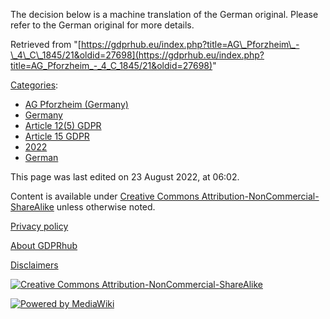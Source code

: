 The decision below is a machine translation of the German original. Please refer to the German original for more details.

Retrieved from "[https://gdprhub.eu/index.php?title=AG\_Pforzheim\_-\_4\_C\_1845/21&oldid=27698](https://gdprhub.eu/index.php?title=AG_Pforzheim_-_4_C_1845/21&oldid=27698)"

[Categories](/index.php?title=Special:Categories "Special:Categories"):

*   [AG Pforzheim (Germany)](/index.php?title=Category:AG_Pforzheim_\(Germany\) "Category:AG Pforzheim (Germany)")
*   [Germany](/index.php?title=Category:Germany "Category:Germany")
*   [Article 12(5) GDPR](/index.php?title=Category:Article_12\(5\)_GDPR "Category:Article 12(5) GDPR")
*   [Article 15 GDPR](/index.php?title=Category:Article_15_GDPR "Category:Article 15 GDPR")
*   [2022](/index.php?title=Category:2022 "Category:2022")
*   [German](/index.php?title=Category:German "Category:German")

This page was last edited on 23 August 2022, at 06:02.

Content is available under [Creative Commons Attribution-NonCommercial-ShareAlike](https://creativecommons.org/licenses/by-nc-sa/4.0/) unless otherwise noted.

[Privacy policy](/index.php?title=GDPRhub:Privacy_policy)

[About GDPRhub](/index.php?title=GDPRhub:About)

[Disclaimers](/index.php?title=GDPRhub:General_disclaimer)

[![Creative Commons Attribution-NonCommercial-ShareAlike](/resources/assets/licenses/cc-by-nc-sa.png)](https://creativecommons.org/licenses/by-nc-sa/4.0/)

[![Powered by MediaWiki](/resources/assets/poweredby_mediawiki_88x31.png)](https://www.mediawiki.org/)
